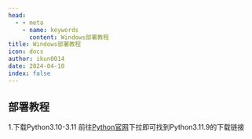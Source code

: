 ```yaml
---
head:
  - - meta
    - name: keywords
      content: Windows部署教程
title: Windows部署教程
icon: docs
author: ikun0014
date: 2024-04-10
index: false
---
```


## 部署教程

1.下载Python3.10-3.11
前往[Python官网](https://www.python.org/downloads/release/python-3119)下拉即可找到Python3.11.9的下载链接 

